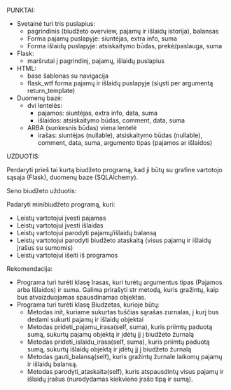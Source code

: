 PUNKTAI:
- Svetainė turi tris puslapius: 
  - pagrindinis (biudžeto overview, pajamų ir išlaidų istorija), balansas
  - Forma pajamų puslapyje: siuntėjas, extra info, suma
  - Forma išlaidų puslapyje: atsiskaitymo būdas, prekė/paslauga, suma
- Flask:
  - maršrutai į pagrindinį, pajamų, išlaidų puslapius
- HTML:
  - base šablonas su navigacija
  - flask_wtf forma pajamų ir išlaidų puslapyje (siųsti per argumentą return_template)
- Duomenų bazė: 
  - dvi lentelės:
    - pajamos: siuntėjas, extra info, data, suma
    - išlaidos: atsiskaitymo būdas, comment, data, suma
  - ARBA (sunkesnis būdas) viena lentelė
    - irašas: siuntėjas (nullable), atsiskaitymo būdas (nullable), comment, data, suma, argumento tipas (pajamos ar išlaidos)

UZDUOTIS:

Perdaryti prieš tai kurtą biudžeto programą, kad ji būtų su grafine vartotojo sąsaja (Flask), duomenų baze (SQLAlchemy).
  
Seno biudžeto užduotis:

Padaryti minibiudžeto programą, kuri:

- Leistų vartotojui įvesti pajamas
- Leistų vartotojui įvesti išlaidas
- Leistų vartotojui parodyti pajamų/išlaidų balansą
- Leistų vartotojui parodyti biudžeto ataskaitą (visus pajamų ir išlaidų įrašus su sumomis)
- Leistų vartotojui išeiti iš programos

Rekomendacija:
- Programa turi turėti klasę Irasas, kuri turėtų argumentus tipas (Pajamos arba Išlaidos) ir suma. Galima prirašyti str metodą, kuris gražintų, kaip bus atvaizduojamas spausdinamas objektas.
- Programa turi turėti klasę Biudzetas, kurioje būtų:
  - Metodas init, kuriame sukurtas tuščias sąrašas zurnalas, į kurį bus dedami sukurti pajamų ir išlaidų objektai 
  - Metodas prideti_pajamu_irasa(self, suma), kuris priimtų paduotą sumą, sukurtų pajamų objektą ir įdėtų jį į biudžeto žurnalą 
  - Metodas prideti_islaidu_irasa(self, suma), kuris priimtų paduotą sumą, sukurtų išlaidų objektą ir įdėtų jį į biudžeto žurnalą 
  - Metodas gauti_balansą(self), kuris gražintų žurnale laikomų pajamų ir išlaidų balansą. 
  - Metodas parodyti_ataskaita(self), kuris atspausdintų visus pajamų ir išlaidų įrašus (nurodydamas kiekvieno įrašo tipą ir sumą).


